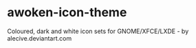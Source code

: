 # awoken-icon-theme
Coloured, dark and white icon sets for GNOME/XFCE/LXDE - by alecive.deviantart.com
